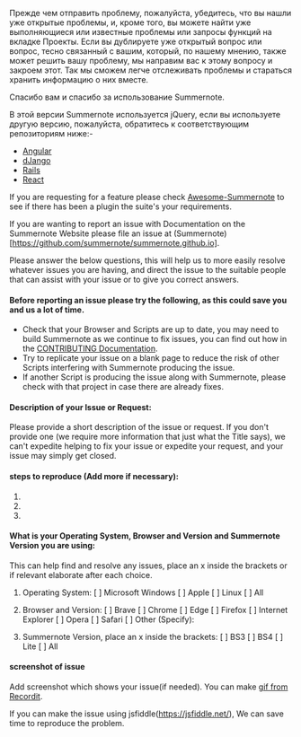 Прежде чем отправить проблему, пожалуйста, убедитесь, что вы нашли уже открытые проблемы, и, кроме того, вы можете найти уже выполняющиеся или известные проблемы или запросы функций на вкладке Проекты.
Если вы дублируете уже открытый вопрос или вопрос, тесно связанный с вашим, который, по нашему мнению, также может решить вашу проблему, мы направим вас к этому вопросу и закроем этот.
Так мы сможем легче отслеживать проблемы и стараться хранить информацию о них вместе.

Спасибо вам и спасибо за использование Summernote.

В этой версии Summernote используется jQuery, если вы используете другую версию, пожалуйста, обратитесь к соответствующим репозиториям ниже:-
- [Angular](https://github.com/summernote/angular-summernote)
- [dJango](https://github.com/summernote/django-summernote)
- [Rails](https://github.com/summernote/summernote-rails)
- [React](https://github.com/summernote/react-summernote)

If you are requesting for a feature please check [Awesome-Summernote](https://github.com/summernote/awesome-summernote) to see if there has been a plugin the suite's your requirements.

If you are wanting to report an issue with Documentation on the Summernote Website please file an issue at (Summernote)[https://github.com/summernote/summernote.github.io].

Please answer the below questions, this will help us to more easily resolve whatever issues you are having, and direct the issue to the suitable people that can assist with your issue or to give you correct answers.

#### Before reporting an issue please try the following, as this could save you and us a lot of time.
- Check that your Browser and Scripts are up to date, you may need to build Summernote as we continue to fix issues, you can find out how in the [CONTRIBUTING Documentation](https://github.com/summernote/summernote/blob/develop/.github/CONTRIBUTING.md).
- Try to replicate your issue on a blank page to reduce the risk of other Scripts interfering with Summernote producing the issue.
- If another Script is producing the issue along with Summernote, please check with that project in case there are already fixes.

#### Description of your Issue or Request:
Please provide a short description of the issue or request. If you don't provide one (we require more information that just what the Title says), we can't expedite helping to fix your issue or expedite your request, and your issue may simply get closed.

#### steps to reproduce (Add more if necessary):
1.

2.

3.


#### What is your Operating System, Browser and Version and Summernote Version you are using:
This can help find and resolve any issues, place an x inside the brackets or if relevant elaborate after each choice.
1. Operating System:
[ ] Microsoft Windows
[ ] Apple
[ ] Linux
[ ] All

2. Browser and Version:
[ ] Brave
[ ] Chrome
[ ] Edge
[ ] Firefox
[ ] Internet Explorer
[ ] Opera
[ ] Safari
[ ] Other (Specify):

3. Summernote Version, place an x inside the brackets:
[ ] BS3
[ ] BS4
[ ] Lite
[ ] All

#### screenshot of issue
Add screenshot which shows your issue(if needed).
You can make [gif from Recordit](http://www.recordit.co/).

If you can make the issue using jsfiddle(https://jsfiddle.net/), We can save time to reproduce the problem.

